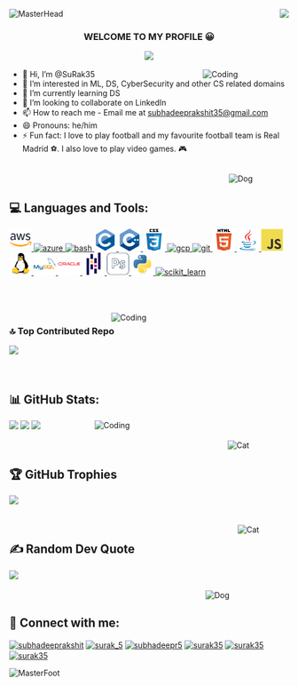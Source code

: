 ![MasterHead](https://repository-images.githubusercontent.com/588181932/e36ec678-7984-4cdd-8e4c-a3932772ff8e)
<img align="right" src="https://visitcount.itsvg.in/api?id=SuRak35&icon=5&color=1" />

<p align="center">
  <h3 align="center">WELCOME TO MY PROFILE 😀</h3>
</p>

<p align="center">
  <img src="https://readme-typing-svg.demolab.com/?lines=Hi+There+👋;My+Name+Is+Subhadeep+Rakshit+👨‍💻;Do+Check+Out+My+Projects+🚀&font=Righteous&size=35&center=true&vCenter=true&width=580&height=70&duration=3000&pause=500" >
</p>

<img align="right" alt="Coding" width="155" src="https://mir-s3-cdn-cf.behance.net/project_modules/hd/52a74048376295.589658726148d.gif">

- 👋 Hi, I’m @SuRak35
- 👀 I’m interested in ML, DS, CyberSecurity and other CS related domains
- 🌱 I’m currently learning DS
- 💞️ I’m looking to collaborate on LinkedIn
- 📫 How to reach me - Email me at subhadeeprakshit35@gmail.com
- 😄 Pronouns: he/him
- ⚡ Fun fact: I love to play football and my favourite football team is Real Madrid ⚽. I also love to play video games. 🎮<br/><br/>

<img align="right" alt="Dog" width="108" src="https://cdn.dribbble.com/users/4978497/screenshots/14371515/media/05a0e1c418c87d73d66e50990ff27c8c.gif"><br/>

## 💻 Languages and Tools:
<p align="left"> <a href="https://aws.amazon.com" target="_blank" rel="noreferrer"> <img src="https://raw.githubusercontent.com/devicons/devicon/master/icons/amazonwebservices/amazonwebservices-original-wordmark.svg" alt="aws" width="40" height="40"/> </a> <a href="https://azure.microsoft.com/en-in/" target="_blank" rel="noreferrer"> <img src="https://www.vectorlogo.zone/logos/microsoft_azure/microsoft_azure-icon.svg" alt="azure" width="40" height="40"/> </a> <a href="https://www.gnu.org/software/bash/" target="_blank" rel="noreferrer"> <img src="https://www.vectorlogo.zone/logos/gnu_bash/gnu_bash-icon.svg" alt="bash" width="40" height="40"/> </a> <a href="https://www.cprogramming.com/" target="_blank" rel="noreferrer"> <img src="https://raw.githubusercontent.com/devicons/devicon/master/icons/c/c-original.svg" alt="c" width="40" height="40"/> </a> <a href="https://www.w3schools.com/cpp/" target="_blank" rel="noreferrer"> <img src="https://raw.githubusercontent.com/devicons/devicon/master/icons/cplusplus/cplusplus-original.svg" alt="cplusplus" width="40" height="40"/> </a> <a href="https://www.w3schools.com/css/" target="_blank" rel="noreferrer"> <img src="https://raw.githubusercontent.com/devicons/devicon/master/icons/css3/css3-original-wordmark.svg" alt="css3" width="40" height="40"/> </a> <a href="https://cloud.google.com" target="_blank" rel="noreferrer"> <img src="https://www.vectorlogo.zone/logos/google_cloud/google_cloud-icon.svg" alt="gcp" width="40" height="40"/> </a> <a href="https://git-scm.com/" target="_blank" rel="noreferrer"> <img src="https://www.vectorlogo.zone/logos/git-scm/git-scm-icon.svg" alt="git" width="40" height="40"/> </a> <a href="https://www.w3.org/html/" target="_blank" rel="noreferrer"> <img src="https://raw.githubusercontent.com/devicons/devicon/master/icons/html5/html5-original-wordmark.svg" alt="html5" width="40" height="40"/> </a> <a href="https://www.java.com" target="_blank" rel="noreferrer"> <img src="https://raw.githubusercontent.com/devicons/devicon/master/icons/java/java-original.svg" alt="java" width="40" height="40"/> </a> <a href="https://developer.mozilla.org/en-US/docs/Web/JavaScript" target="_blank" rel="noreferrer"> <img src="https://raw.githubusercontent.com/devicons/devicon/master/icons/javascript/javascript-original.svg" alt="javascript" width="40" height="40"/> </a> <a href="https://www.linux.org/" target="_blank" rel="noreferrer"> <img src="https://raw.githubusercontent.com/devicons/devicon/master/icons/linux/linux-original.svg" alt="linux" width="40" height="40"/> </a> <a href="https://www.mysql.com/" target="_blank" rel="noreferrer"> <img src="https://raw.githubusercontent.com/devicons/devicon/master/icons/mysql/mysql-original-wordmark.svg" alt="mysql" width="40" height="40"/> </a> <a href="https://www.oracle.com/" target="_blank" rel="noreferrer"> <img src="https://raw.githubusercontent.com/devicons/devicon/master/icons/oracle/oracle-original.svg" alt="oracle" width="40" height="40"/> </a> <a href="https://pandas.pydata.org/" target="_blank" rel="noreferrer"> <img src="https://raw.githubusercontent.com/devicons/devicon/2ae2a900d2f041da66e950e4d48052658d850630/icons/pandas/pandas-original.svg" alt="pandas" width="40" height="40"/> </a> <a href="https://www.photoshop.com/en" target="_blank" rel="noreferrer"> <img src="https://raw.githubusercontent.com/devicons/devicon/master/icons/photoshop/photoshop-line.svg" alt="photoshop" width="40" height="40"/> </a> <a href="https://www.python.org" target="_blank" rel="noreferrer"> <img src="https://raw.githubusercontent.com/devicons/devicon/master/icons/python/python-original.svg" alt="python" width="40" height="40"/> </a> <a href="https://scikit-learn.org/" target="_blank" rel="noreferrer"> <img src="https://upload.wikimedia.org/wikipedia/commons/0/05/Scikit_learn_logo_small.svg" alt="scikit_learn" width="40" height="40"/> </a> </p><br/><br/><br/>

<img align="right" alt="Coding" width="320" src="https://cdn.dribbble.com/users/1162077/screenshots/3848914/programmer.gif">

### 🔝 Top Contributed Repo
![](https://github-contributor-stats.vercel.app/api?username=SuRak35&limit=5&theme=blue-green&combine_all_yearly_contributions=true)<br/><br/><br/>

## 📊 GitHub Stats:
<img align="right" alt="Coding" width="350" src="https://camo.githubusercontent.com/d35065bba4dee546ecdd6fe59d78d6c3a4f188b17383e1ca78f0ec1f12b629d2/68747470733a2f2f692e726564642e69742f6e38616777367a32736d7962312e676966">

![](https://github-readme-stats.vercel.app/api?username=SuRak35&theme=blue-green&hide_border=false&include_all_commits=true&count_private=true)
![](https://github-readme-streak-stats.herokuapp.com/?user=SuRak35&theme=blue-green&hide_border=false)
![](https://github-readme-stats.vercel.app/api/top-langs/?username=SuRak35&theme=blue-green&hide_border=false&include_all_commits=true&count_private=true&layout=compact)<br/><br/>
<img align="right" alt="Cat" width="110" src="https://img.itch.zone/aW1hZ2UvMTEzNTA0NS82NTc4ODU4LmdpZg==/original/GuSHJB.gif"><br/>

## 🏆 GitHub Trophies
![](https://github-profile-trophy.vercel.app/?username=SuRak35&theme=radical&no-frame=false&no-bg=false&margin-w=4)<br/><br/><br/>
<img align="right" alt="Cat" width="92" src="https://i.pinimg.com/originals/e8/d0/f1/e8d0f1794e2520ac2367c1d21c0966e9.gif">

## ✍️ Random Dev Quote
![](https://quotes-github-readme.vercel.app/api?type=horizontal&theme=radical)<br/><br/>
<img align="right" alt="Dog" width="150" src="https://media0.giphy.com/media/v1.Y2lkPTc5MGI3NjExdnoyMjcyamFhZXdpN2NlMzZsemM5Y2hlcm9lMmlqMmo2eDBjMTNudCZlcD12MV9pbnRlcm5hbF9naWZfYnlfaWQmY3Q9cw/U6ZGtpeZkmjmYxnd22/giphy.webp"><br/>

## 🔗 Connect with me: 
<p align="left">
<a href="https://fb.com/subhadeep rakshit" target="blank"><img align="center" src="https://raw.githubusercontent.com/rahuldkjain/github-profile-readme-generator/master/src/images/icons/Social/facebook.svg" alt="subhadeeprakshit" height="30" width="40" /></a>
<a href="https://instagram.com/surak_5" target="blank"><img align="center" src="https://raw.githubusercontent.com/rahuldkjain/github-profile-readme-generator/master/src/images/icons/Social/instagram.svg" alt="surak_5" height="30" width="40" /></a>
<a href="https://twitter.com/subhadeepr5" target="blank"><img align="center" src="https://raw.githubusercontent.com/rahuldkjain/github-profile-readme-generator/master/src/images/icons/Social/twitter.svg" alt="subhadeepr5" height="30" width="40" /></a>
<a href="https://linkedin.com/in/surak35" target="blank"><img align="center" src="https://raw.githubusercontent.com/rahuldkjain/github-profile-readme-generator/master/src/images/icons/Social/linked-in-alt.svg" alt="surak35" height="30" width="40" /></a>
<a href="https://www.leetcode.com/surak35" target="blank"><img align="center" src="https://raw.githubusercontent.com/rahuldkjain/github-profile-readme-generator/master/src/images/icons/Social/leet-code.svg" alt="surak35" height="30" width="40" /></a>
<a href="https://www.codechef.com/users/surak35" target="blank"><img align="center" src="https://cdn.jsdelivr.net/npm/simple-icons@3.1.0/icons/codechef.svg" alt="surak35" height="30" width="40" /></a>
</p>

![MasterFoot](https://images-wixmp-ed30a86b8c4ca887773594c2.wixmp.com/f/c83c004e-1370-4756-88e5-4071de797088/dfredg5-0a60e875-646e-4d6c-bb91-73086f012808.gif?token=eyJ0eXAiOiJKV1QiLCJhbGciOiJIUzI1NiJ9.eyJzdWIiOiJ1cm46YXBwOjdlMGQxODg5ODIyNjQzNzNhNWYwZDQxNWVhMGQyNmUwIiwiaXNzIjoidXJuOmFwcDo3ZTBkMTg4OTgyMjY0MzczYTVmMGQ0MTVlYTBkMjZlMCIsIm9iaiI6W1t7InBhdGgiOiJcL2ZcL2M4M2MwMDRlLTEzNzAtNDc1Ni04OGU1LTQwNzFkZTc5NzA4OFwvZGZyZWRnNS0wYTYwZTg3NS02NDZlLTRkNmMtYmI5MS03MzA4NmYwMTI4MDguZ2lmIn1dXSwiYXVkIjpbInVybjpzZXJ2aWNlOmZpbGUuZG93bmxvYWQiXX0.LGN_eGL7dT0xRj4oRbyRRVay-pHbyiXHru7YoVPcRro)
<!---
SuRak35/SuRak35 is a ✨ special ✨ repository because its `README.md` (this file) appears on your GitHub profile.
You can click the Preview link to take a look at your changes.
--->
